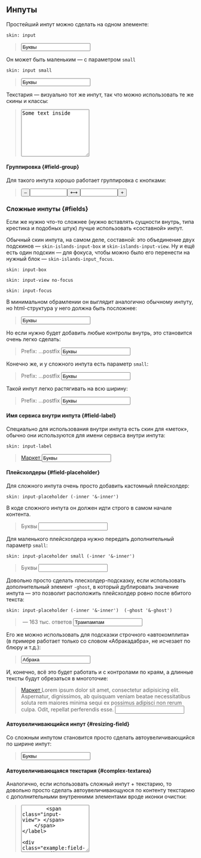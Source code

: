 ---
---

## Инпуты

Простейший инпут можно сделать на одном элементе:

    skin: input

> <input class="input" type="text" value="Буквы" />
>
> <div class="example:input"></div>

Он может быть маленьким — с параметром `small`

    skin: input small

> <input class="small-input" type="text" value="Буквы" />
>
> <div class="example:small-input"></div>

Текстария — визуально тот же инпут, так что можно использовать те же скины и классы:

> <textarea class="small-input" rows="8" cols="20">
> Some text inside
> </textarea>


#### Группировка {#field-group}

Для такого инпута хорошо работает группировка с кнопками:

> <div class="group">
>     <button class="button group-item" type="button">
>         <span class="button-content">–</span>
>     </button
>     ><input class="input group-item" type="text" style="width:100px"
>     /><button class="button group-item" type="button">
>         <span class="button-content">⟷</span>
>     </button
>     ><input class="input group-item" type="text" style="width:100px"
>     /><button class="button group-item" type="button">
>         <span class="button-content">+</span>
>     </button>
> </div>


### Сложные инпуты {#fields}

Если же нужно что-то сложнее (нужно вставлять сущности внутрь, типа крестика и подобных штук) лучше использовать «составной» инпут.

Обычный скин инпута, на самом деле, составной: это объединение двух подскинов — `skin-islands-input-box` и `skin-islands-input-view`. Ну и ещё есть один подскин — для фокуса, чтобы можно было его перенести на нужный блок — `skin-islands-input_focus`.

    skin: input-box

    skin: input-view no-focus

    skin: input-focus

В минимальном обрамлении он выглядит аналогично обычному инпуту, но html-структура у него должна быть посложнее:

> <label class="field">
>     <span class="field-content">
>         <input class="input-controller" type="text" value="Буквы" />
>         <span class="input-view"> </span>
>     </span>
> </label>
>
> <div class="example:field"></div>

Но если нужно будет добавить любые контролы внутрь, это становится очень легко сделать:

> <label class="field">
>     <span class="field-left">
>         Prefix:
>     </span>
>     <span class="field-right">
>         …postfix
>     </span>
>     <span class="field-content">
>         <input class="input-controller" type="text" value="Буквы" />
>         <span class="input-view"> </span>
>     </span>
> </label>

Конечно же, и у сложного инпута есть параметр `small`:

> <label class="small-field">
>     <span class="field-left">
>         Prefix:
>     </span>
>     <span class="field-right">
>         …postfix
>     </span>
>     <span class="field-content">
>         <input class="input-controller" type="text" value="Буквы" />
>         <span class="input-view"> </span>
>     </span>
> </label>
>
> <div class="example:small-field"></div>

Такой инпут легко растягивать на всю ширину:

> <div>
>     <label class="field" style="width:100%">
>         <span class="field-left">
>             Prefix:
>         </span>
>         <span class="field-right">
>             …postfix
>         </span>
>         <span class="field-content">
>             <input class="input-controller" type="text" value="Буквы" />
>             <span class="input-view"> </span>
>         </span>
>     </label>
> </div>


#### Имя сервиса внутри инпута {#field-label}

Специально для использования внутри инпута есть скин для «меток», обычно они используются для имени сервиса внутри инпута:

    skin: input-label

> <label class="field">
>     <a class="field-label" href="#x">
>         Маркет
>     </a>
>     <span class="field-content">
>         <input class="input-controller" type="text" value="Буквы" />
>         <span class="input-view"> </span>
>     </span>
> </label>
>
> <div class="example:field-label"></div>


#### Плейсхолдеры {#field-placeholder}

Для сложного инпута очень просто добавить кастомный плейсхолдер:

    skin: input-placeholder (-inner '&-inner') 

В коде сложного инпута он должен идти строго в самом начале контента.

> <label class="field js-with-placeholder">
>     <span class="field-content">
>         <span class="field-placeholder"><span class="field-placeholder-inner">Буквы</span></span>
>         <input class="input-controller" type="text" value="" />
>         <span class="input-view"> </span>
>     </span>
> </label>
>
> <div class="example:field-placeholder"></div>

Для маленького плейсхолдера нужно передать дополнительный параметр `small`:

    skin: input-placeholder small (-inner '&-inner') 

> <label class="small-field js-with-placeholder">
>     <span class="field-content">
>         <span class="small-field-placeholder"><span class="small-field-placeholder-inner">Буквы</span></span>
>         <input class="input-controller" type="text" value="" />
>         <span class="input-view"> </span>
>     </span>
> </label>
>
> <div class="example:field-placeholder"></div>

Довольно просто сделать плесхолдер-подсказку, если использовать дополнительный элемент `-ghost`, в который дублировать значение инпута — это позволит расположить плейсхолдер ровно после вбитого текста:

    skin: input-placeholder (-inner '&-inner')  (-ghost '&-ghost') 

> <label class="field js-with-placeholder-ghost">
>     <span class="field-content">
>         <span class="field-placeholder"><span class="field-placeholder-inner"><span class="field-placeholder-ghost"></span> — 163 тыс. ответов</span></span>
>         <input class="input-controller" type="text" value="Трампампам" />
>         <span class="input-view"> </span>
>     </span>
> </label>

Его же можно использовать для подсказки строчного «автокомплита» (в примере работает только со словом «Абракадабра», не исчезает по блюру и т.д.):

> <label class="field js-with-placeholder-autocomplete">
>     <span class="field-content">
>         <span class="field-placeholder"><span class="field-placeholder-inner"><span class="field-placeholder-ghost"></span><span class="field-placeholder-content"></span></span></span>
>         <input class="input-controller" type="text" value="Абрака" />
>         <span class="input-view"> </span>
>     </span>
> </label>

И, конечно, всё это будет работать и с контролами по краям, а длинные тексты будут обрезаться в многоточие:

> <label class="field js-with-placeholder">
>     <a class="field-label" href="#x">
>         Маркет
>     </a>
>     <span class="field-reset"></span>
>     <span class="field-content">
>         <span class="field-placeholder"><span class="field-placeholder-inner">Lorem ipsum dolor sit amet, consectetur adipisicing elit. Aspernatur, dignissimos, ab quisquam veniam beatae necessitatibus soluta rem maiores minima sequi ex possimus adipisci non rerum culpa. Odit, repellat perferendis esse.</span></span>
>         <input class="input-controller" type="text" value="" />
>         <span class="input-view"> </span>
>     </span>
> </label>


#### Автоувеличивающийся инпут {#resizing-field}

Со сложным инпутом становится просто сделать автоувеличивающийся по ширине инпут:

> <label class="field">
>     <span class="field-content">
>         <input class="input-controller js-autosize" type="text" value="Буквы" />
>         <span class="input-view"> </span>
>     </span>
> </label>

#### Автоувеличивающаяся текстария {#complex-textarea}

Аналогично, если использовать сложный инпут + текстарию, то довольно просто сделать автоувеличивающуюся по контенту текстарию с дополнительными внутренними элементами вроде иконки очистки:

> <label class="field">
>     <span class="field-reset"></span>
>     <span class="field-content">
>         <textarea class="input-controller js-autosize" cols="20" rows="8" />
>         <span class="input-view"> </span>
>     </span>
> </label>
>
> <div class="example:field-reset"></div>


### Инпут с ошибкой {#input-error}

Если нужно отобразить состояние неверно заполненного инпута, можно воспользоваться скином `input_error`

    skin: input_error

> <div>
>     <input class="input is-wrong" type="text" value="Буквы" />
>
>     <span class="dropdown dropdown_to_right">
>         <span class="dropdown-tail"></span>
>         <span class="dropdown-content text">
>             Тут что-то не так заполнено!
>         </span>
>     </span>
> </div>
>
> <div class="example:input_error"></div>
